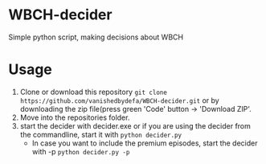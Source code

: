 # WBCH-decider
Simple python script, making decisions about WBCH

# Usage
1. Clone or download this repository ```git clone https://github.com/vanishedbydefa/WBCH-decider.git``` or by downloading the zip file(press green 'Code' button -> 'Download ZIP'.
2. Move into the repositories folder.
3. start the decider with decider.exe or if you are using the decider from the commandline, start it with ```python decider.py```
   * In case you want to include the premium episodes, start the decider with -p ```python decider.py -p```
